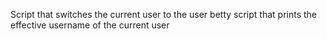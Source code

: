Script that switches the current user to the user betty
script that prints the effective username of the current user
